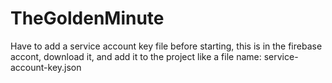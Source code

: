 # TheGoldenMinute
Have to add a service account key file before starting,
this is in the firebase accont, download it,
and add it to the project like a file name: service-account-key.json
